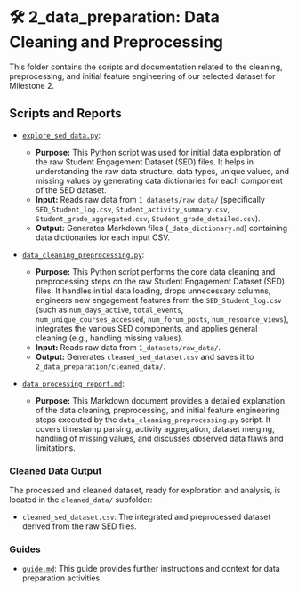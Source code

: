# 🛠️ 2_data_preparation: Data Cleaning and Preprocessing

This folder contains the scripts and documentation related to the cleaning,
preprocessing, and initial feature engineering of our selected dataset for
Milestone 2.

## Scripts and Reports

* [`explore_sed_data.py`](explore_sed_data.py):
  * **Purpose:** This Python script was used for initial data exploration of the
    raw Student Engagement Dataset (SED) files. It helps in understanding the
    raw data structure, data types, unique values, and missing values by
    generating data dictionaries for each component of the SED dataset.
  * **Input:** Reads raw data from `1_datasets/raw_data/` (specifically
    `SED_Student_log.csv`, `Student_activity_summary.csv`,
    `Student_grade_aggregated.csv`, `Student_grade_detailed.csv`).
  * **Output:** Generates Markdown files (`_data_dictionary.md`) containing data
    dictionaries for each input CSV.

* [`data_cleaning_preprocessing.py`](data_cleaning_preprocessing.py):
  * **Purpose:** This Python script performs the core data cleaning and
    preprocessing steps on the raw Student Engagement Dataset (SED) files. It
    handles initial data loading, drops unnecessary columns, engineers new
    engagement features from the `SED_Student_log.csv` (such as
    `num_days_active`, `total_events`, `num_unique_courses_accessed`,
    `num_forum_posts`, `num_resource_views`), integrates the various SED
    components, and applies general cleaning (e.g., handling missing values).
  * **Input:** Reads raw data from `1_datasets/raw_data/`.
  * **Output:** Generates `cleaned_sed_dataset.csv` and saves it to
    `2_data_preparation/cleaned_data/`.

* [`data_processing_report.md`](data_processing_report.md):
  * **Purpose:** This Markdown document provides a detailed explanation of the
    data cleaning, preprocessing, and initial feature engineering steps executed
    by the `data_cleaning_preprocessing.py` script. It covers timestamp
    parsing, activity aggregation, dataset merging, handling of missing values,
    and discusses observed data flaws and limitations.

### Cleaned Data Output

The processed and cleaned dataset, ready for exploration and analysis, is
located in the `cleaned_data/` subfolder:

* `cleaned_sed_dataset.csv`: The integrated and preprocessed dataset derived
  from the raw SED files.

### Guides

* [`guide.md`](2_data_preparation/guide.md): This
  guide provides further instructions and context for data preparation
  activities.
